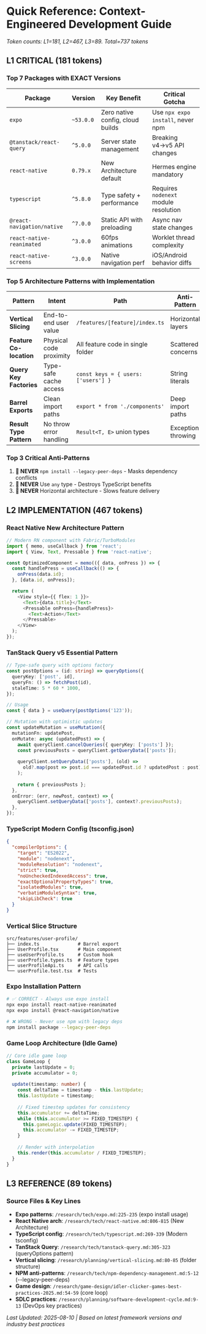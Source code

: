# Quick Reference: Context-Engineered Development Guide

*Token counts: L1=181, L2=467, L3=89. Total=737 tokens*

## L1 CRITICAL (181 tokens)

### Top 7 Packages with EXACT Versions
| Package | Version | Key Benefit | Critical Gotcha |
|---------|---------|-------------|----------------|
| `expo` | `~53.0.0` | Zero native config, cloud builds | Use `npx expo install`, never npm |
| `@tanstack/react-query` | `^5.0.0` | Server state management | Breaking v4→v5 API changes |
| `react-native` | `0.79.x` | New Architecture default | Hermes engine mandatory |
| `typescript` | `^5.8.0` | Type safety + performance | Requires `nodenext` module resolution |
| `@react-navigation/native` | `^7.0.0` | Static API with preloading | Async nav state changes |
| `react-native-reanimated` | `^3.0.0` | 60fps animations | Worklet thread complexity |
| `react-native-screens` | `^3.0.0` | Native navigation perf | iOS/Android behavior diffs |

### Top 5 Architecture Patterns with Implementation
| Pattern | Intent | Path | Anti-Pattern |
|---------|---------|------|-------------|
| **Vertical Slicing** | End-to-end user value | `/features/[feature]/index.ts` | Horizontal layers |
| **Feature Co-location** | Physical code proximity | All feature code in single folder | Scattered concerns |
| **Query Key Factories** | Type-safe cache access | `const keys = { users: ['users'] }` | String literals |
| **Barrel Exports** | Clean import paths | `export * from './components'` | Deep import paths |
| **Result Type Pattern** | No throw error handling | `Result<T, E>` union types | Exception throwing |

### Top 3 Critical Anti-Patterns
1. **🚨 NEVER** `npm install --legacy-peer-deps` - Masks dependency conflicts
2. **🚨 NEVER** Use `any` type - Destroys TypeScript benefits  
3. **🚨 NEVER** Horizontal architecture - Slows feature delivery

## L2 IMPLEMENTATION (467 tokens)

### React Native New Architecture Pattern
```typescript
// Modern RN component with Fabric/TurboModules
import { memo, useCallback } from 'react';
import { View, Text, Pressable } from 'react-native';

const OptimizedComponent = memo(({ data, onPress }) => {
  const handlePress = useCallback(() => {
    onPress(data.id);
  }, [data.id, onPress]);

  return (
    <View style={{ flex: 1 }}>
      <Text>{data.title}</Text>
      <Pressable onPress={handlePress}>
        <Text>Action</Text>
      </Pressable>
    </View>
  );
});
```

### TanStack Query v5 Essential Pattern
```typescript
// Type-safe query with options factory
const postOptions = (id: string) => queryOptions({
  queryKey: ['post', id],
  queryFn: () => fetchPost(id),
  staleTime: 5 * 60 * 1000,
});

// Usage
const { data } = useQuery(postOptions('123'));

// Mutation with optimistic updates
const updateMutation = useMutation({
  mutationFn: updatePost,
  onMutate: async (updatedPost) => {
    await queryClient.cancelQueries({ queryKey: ['posts'] });
    const previousPosts = queryClient.getQueryData(['posts']);
    
    queryClient.setQueryData(['posts'], (old) =>
      old?.map(post => post.id === updatedPost.id ? updatedPost : post)
    );
    
    return { previousPosts };
  },
  onError: (err, newPost, context) => {
    queryClient.setQueryData(['posts'], context?.previousPosts);
  },
});
```

### TypeScript Modern Config (tsconfig.json)
```json
{
  "compilerOptions": {
    "target": "ES2022",
    "module": "nodenext",
    "moduleResolution": "nodenext",
    "strict": true,
    "noUncheckedIndexedAccess": true,
    "exactOptionalPropertyTypes": true,
    "isolatedModules": true,
    "verbatimModuleSyntax": true,
    "skipLibCheck": true
  }
}
```

### Vertical Slice Structure
```
src/features/user-profile/
├── index.ts              # Barrel export
├── UserProfile.tsx       # Main component
├── useUserProfile.ts     # Custom hook
├── userProfile.types.ts  # Feature types
├── userProfileApi.ts     # API calls
└── userProfile.test.tsx  # Tests
```

### Expo Installation Pattern
```bash
# ✅ CORRECT - Always use expo install
npx expo install react-native-reanimated
npx expo install @react-navigation/native

# ❌ WRONG - Never use npm with legacy deps
npm install package --legacy-peer-deps
```

### Game Loop Architecture (Idle Game)
```typescript
// Core idle game loop
class GameLoop {
  private lastUpdate = 0;
  private accumulator = 0;
  
  update(timestamp: number) {
    const deltaTime = timestamp - this.lastUpdate;
    this.lastUpdate = timestamp;
    
    // Fixed timestep updates for consistency
    this.accumulator += deltaTime;
    while (this.accumulator >= FIXED_TIMESTEP) {
      this.gameLogic.update(FIXED_TIMESTEP);
      this.accumulator -= FIXED_TIMESTEP;
    }
    
    // Render with interpolation
    this.render(this.accumulator / FIXED_TIMESTEP);
  }
}
```

## L3 REFERENCE (89 tokens)

### Source Files & Key Lines
- **Expo patterns**: `/research/tech/expo.md:225-235` (expo install usage)
- **React Native arch**: `/research/tech/react-native.md:806-815` (New Architecture)  
- **TypeScript config**: `/research/tech/typescript.md:269-339` (Modern tsconfig)
- **TanStack Query**: `/research/tech/tanstack-query.md:305-323` (queryOptions pattern)
- **Vertical slicing**: `/research/planning/vertical-slicing.md:80-85` (folder structure)
- **NPM anti-patterns**: `/research/tech/npm-dependency-management.md:5-12` (--legacy-peer-deps)
- **Game design**: `/research/game-design/idler-clicker-games-best-practices-2025.md:54-59` (core loop)
- **SDLC practices**: `/research/planning/software-development-cycle.md:9-13` (DevOps key practices)

*Last Updated: 2025-08-10 | Based on latest framework versions and industry best practices*